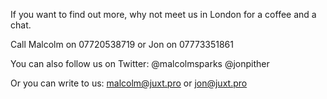 If you want to find out more, why not meet us in London for a coffee and a chat.

<span class="lsf-icon" title="phone"/>Call Malcolm on 07720538719 or Jon on 07773351861

<span class="lsf-icon" title="twitter"/>You can also follow us on Twitter: @malcolmsparks @jonpither

<span class="lsf-icon" title="mail"/>Or you can write to us: [malcolm@juxt.pro](mailto:malcolm@juxt.pro) or [jon@juxt.pro](mailto:jon@juxt.pro)
